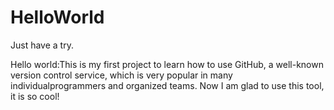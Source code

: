 # HelloWorld
Just have a try.

Hello world:This is my first project to learn how to use GitHub, a well-known version control service, which is very popular in many individualprogrammers and organized teams.
Now I am glad to use this tool, it is so cool!
